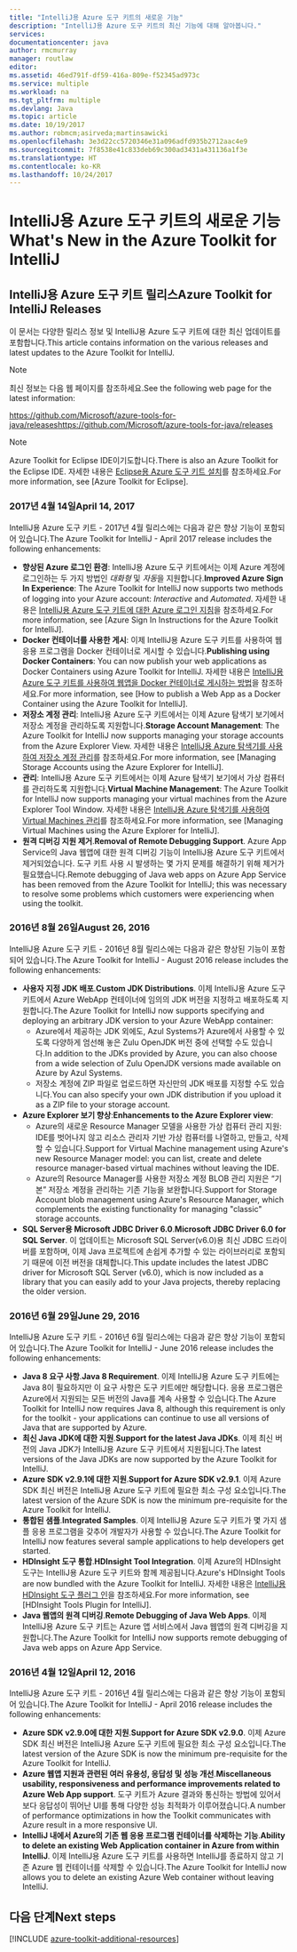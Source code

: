 ```yaml
---
title: "IntelliJ용 Azure 도구 키트의 새로운 기능"
description: "IntelliJ용 Azure 도구 키트의 최신 기능에 대해 알아봅니다."
services: 
documentationcenter: java
author: rmcmurray
manager: routlaw
editor: 
ms.assetid: 46ed791f-df59-416a-809e-f52345ad973c
ms.service: multiple
ms.workload: na
ms.tgt_pltfrm: multiple
ms.devlang: Java
ms.topic: article
ms.date: 10/19/2017
ms.author: robmcm;asirveda;martinsawicki
ms.openlocfilehash: 3e3d22cc5720346e31a096adfd935b2712aac4e9
ms.sourcegitcommit: 7f8538e41c833deb69c300ad3431a431136a1f3e
ms.translationtype: HT
ms.contentlocale: ko-KR
ms.lasthandoff: 10/24/2017
---
```

# <a name="whats-new-in-the-azure-toolkit-for-intellij"></a><span data-ttu-id="ec309-103">IntelliJ용 Azure 도구 키트의 새로운 기능</span><span class="sxs-lookup"><span data-stu-id="ec309-103">What's New in the Azure Toolkit for IntelliJ</span></span>

## <a name="azure-toolkit-for-intellij-releases"></a><span data-ttu-id="ec309-104">IntelliJ용 Azure 도구 키트 릴리스</span><span class="sxs-lookup"><span data-stu-id="ec309-104">Azure Toolkit for IntelliJ Releases</span></span>
<span data-ttu-id="ec309-105">이 문서는 다양한 릴리스 정보 및 IntelliJ용 Azure 도구 키트에 대한 최신 업데이트를 포함합니다.</span><span class="sxs-lookup"><span data-stu-id="ec309-105">This article contains information on the various releases and latest updates to the Azure Toolkit for IntelliJ.</span></span>

> [!NOTE]
> <span data-ttu-id="ec309-106">최신 정보는 다음 웹 페이지를 참조하세요.</span><span class="sxs-lookup"><span data-stu-id="ec309-106">See the following web page for the latest information:</span></span>
> 
> <span data-ttu-id="ec309-107"><https://github.com/Microsoft/azure-tools-for-java/releases></span><span class="sxs-lookup"><span data-stu-id="ec309-107"><https://github.com/Microsoft/azure-tools-for-java/releases></span></span>

> [!NOTE]
> <span data-ttu-id="ec309-108">Azure Toolkit for Eclipse IDE이기도합니다.</span><span class="sxs-lookup"><span data-stu-id="ec309-108">There is also an Azure Toolkit for the Eclipse IDE.</span></span> <span data-ttu-id="ec309-109">자세한 내용은 [Eclipse용 Azure 도구 키트 설치]를 참조하세요.</span><span class="sxs-lookup"><span data-stu-id="ec309-109">For more information, see [Azure Toolkit for Eclipse].</span></span>
> 
> 

### <a name="april-14-2017"></a><span data-ttu-id="ec309-110">2017년 4월 14일</span><span class="sxs-lookup"><span data-stu-id="ec309-110">April 14, 2017</span></span>
<span data-ttu-id="ec309-111">IntelliJ용 Azure 도구 키트 - 2017년 4월 릴리스에는 다음과 같은 향상 기능이 포함되어 있습니다.</span><span class="sxs-lookup"><span data-stu-id="ec309-111">The Azure Toolkit for IntelliJ - April 2017 release includes the following enhancements:</span></span>

* <span data-ttu-id="ec309-112">**향상된 Azure 로그인 환경**: IntelliJ용 Azure 도구 키트에서는 이제 Azure 계정에 로그인하는 두 가지 방법인 *대화형* 및 *자동*을 지원합니다.</span><span class="sxs-lookup"><span data-stu-id="ec309-112">**Improved Azure Sign In Experience**: The Azure Toolkit for IntelliJ now supports two methods of logging into your Azure account: *Interactive* and *Automated*.</span></span> <span data-ttu-id="ec309-113">자세한 내용은 [IntelliJ용 Azure 도구 키트에 대한 Azure 로그인 지침]을 참조하세요.</span><span class="sxs-lookup"><span data-stu-id="ec309-113">For more information, see [Azure Sign In Instructions for the Azure Toolkit for IntelliJ].</span></span>
* <span data-ttu-id="ec309-114">**Docker 컨테이너를 사용한 게시**: 이제 IntelliJ용 Azure 도구 키트를 사용하여 웹 응용 프로그램을 Docker 컨테이너로 게시할 수 있습니다.</span><span class="sxs-lookup"><span data-stu-id="ec309-114">**Publishing using Docker Containers**: You can now publish your web applications as Docker Containers using Azure Toolkit for IntelliJ.</span></span> <span data-ttu-id="ec309-115">자세한 내용은 [IntelliJ용 Azure 도구 키트를 사용하여 웹앱을 Docker 컨테이너로 게시하는 방법]을 참조하세요.</span><span class="sxs-lookup"><span data-stu-id="ec309-115">For more information, see [How to publish a Web App as a Docker Container using the Azure Toolkit for IntelliJ].</span></span>
* <span data-ttu-id="ec309-116">**저장소 계정 관리**: IntelliJ용 Azure 도구 키트에서는 이제 Azure 탐색기 보기에서 저장소 계정을 관리하도록 지원합니다.</span><span class="sxs-lookup"><span data-stu-id="ec309-116">**Storage Account Management**: The Azure Toolkit for IntelliJ now supports managing your storage accounts from the Azure Explorer View.</span></span> <span data-ttu-id="ec309-117">자세한 내용은 [IntelliJ용 Azure 탐색기를 사용하여 저장소 계정 관리]를 참조하세요.</span><span class="sxs-lookup"><span data-stu-id="ec309-117">For more information, see [Managing Storage Accounts using the Azure Explorer for IntelliJ].</span></span>
* <span data-ttu-id="ec309-118"> **관리**: IntelliJ용 Azure 도구 키트에서는 이제 Azure 탐색기 보기에서 가상 컴퓨터를 관리하도록 지원합니다.</span><span class="sxs-lookup"><span data-stu-id="ec309-118">**Virtual Machine Management**: The Azure Toolkit for IntelliJ now supports managing your virtual machines from the Azure Explorer Tool Window.</span></span> <span data-ttu-id="ec309-119">자세한 내용은 [IntelliJ용 Azure 탐색기를 사용하여 Virtual Machines 관리]를 참조하세요.</span><span class="sxs-lookup"><span data-stu-id="ec309-119">For more information, see [Managing Virtual Machines using the Azure Explorer for IntelliJ].</span></span>
* <span data-ttu-id="ec309-120">**원격 디버깅 지원 제거**.</span><span class="sxs-lookup"><span data-stu-id="ec309-120">**Removal of Remote Debugging Support**.</span></span> <span data-ttu-id="ec309-121">Azure App Service의 Java 웹앱에 대한 원격 디버깅 기능이 IntelliJ용 Azure 도구 키트에서 제거되었습니다. 도구 키트 사용 시 발생하는 몇 가지 문제를 해결하기 위해 제거가 필요했습니다.</span><span class="sxs-lookup"><span data-stu-id="ec309-121">Remote debugging of Java web apps on Azure App Service has been removed from the Azure Toolkit for IntelliJ; this was necessary to resolve some problems which customers were experiencing when using the toolkit.</span></span>

### <a name="august-26-2016"></a><span data-ttu-id="ec309-122">2016년 8월 26일</span><span class="sxs-lookup"><span data-stu-id="ec309-122">August 26, 2016</span></span>
<span data-ttu-id="ec309-123">IntelliJ용 Azure 도구 키트 - 2016년 8월 릴리스에는 다음과 같은 향상된 기능이 포함되어 있습니다.</span><span class="sxs-lookup"><span data-stu-id="ec309-123">The Azure Toolkit for IntelliJ - August 2016 release includes the following enhancements:</span></span>

* <span data-ttu-id="ec309-124">**사용자 지정 JDK 배포**.</span><span class="sxs-lookup"><span data-stu-id="ec309-124">**Custom JDK Distributions**.</span></span> <span data-ttu-id="ec309-125">이제 IntelliJ용 Azure 도구 키트에서 Azure WebApp 컨테이너에 임의의 JDK 버전을 지정하고 배포하도록 지원합니다.</span><span class="sxs-lookup"><span data-stu-id="ec309-125">The Azure Toolkit for IntelliJ now supports specifying and deploying an arbitrary JDK version to your Azure WebApp container:</span></span>
  * <span data-ttu-id="ec309-126">Azure에서 제공하는 JDK 외에도, Azul Systems가 Azure에서 사용할 수 있도록 다양하게 엄선해 놓은 Zulu OpenJDK 버전 중에 선택할 수도 있습니다.</span><span class="sxs-lookup"><span data-stu-id="ec309-126">In addition to the JDKs provided by Azure, you can also choose from a wide selection of Zulu OpenJDK versions made available on Azure by Azul Systems.</span></span>
  * <span data-ttu-id="ec309-127">저장소 계정에 ZIP 파일로 업로드하면 자신만의 JDK 배포를 지정할 수도 있습니다.</span><span class="sxs-lookup"><span data-stu-id="ec309-127">You can also specify your own JDK distribution if you upload it as a ZIP file to your storage account.</span></span>
* <span data-ttu-id="ec309-128">**Azure Explorer 보기 향상**:</span><span class="sxs-lookup"><span data-stu-id="ec309-128">**Enhancements to the Azure Explorer view**:</span></span>
  * <span data-ttu-id="ec309-129">Azure의 새로운 Resource Manager 모델을 사용한 가상 컴퓨터 관리 지원: IDE를 벗어나지 않고 리소스 관리자 기반 가상 컴퓨터를 나열하고, 만들고, 삭제할 수 있습니다.</span><span class="sxs-lookup"><span data-stu-id="ec309-129">Support for Virtual Machine management using Azure's new Resource Manager model: you can list, create and delete resource manager-based virtual machines without leaving the IDE.</span></span>
  * <span data-ttu-id="ec309-130">Azure의 Resource Manager를 사용한 저장소 계정 BLOB 관리 지원은 “기본” 저장소 계정을 관리하는 기존 기능을 보완합니다.</span><span class="sxs-lookup"><span data-stu-id="ec309-130">Support for Storage Account blob management using Azure's Resource Manager, which complements the existing functionality for managing "classic" storage accounts.</span></span>
* <span data-ttu-id="ec309-131">**SQL Server용 Microsoft JDBC Driver 6.0**.</span><span class="sxs-lookup"><span data-stu-id="ec309-131">**Microsoft JDBC Driver 6.0 for SQL Server**.</span></span> <span data-ttu-id="ec309-132">이 업데이트는 Microsoft SQL Server(v6.0)용 최신 JDBC 드라이버를 포함하며, 이제 Java 프로젝트에 손쉽게 추가할 수 있는 라이브러리로 포함되기 때문에 이전 버전을 대체합니다.</span><span class="sxs-lookup"><span data-stu-id="ec309-132">This update includes the latest JDBC driver for Microsoft SQL Server (v6.0), which is now included as a library that you can easily add to your Java projects, thereby replacing the older version.</span></span>

### <a name="june-29-2016"></a><span data-ttu-id="ec309-133">2016년 6월 29일</span><span class="sxs-lookup"><span data-stu-id="ec309-133">June 29, 2016</span></span>
<span data-ttu-id="ec309-134">IntelliJ용 Azure 도구 키트 - 2016년 6월 릴리스에는 다음과 같은 향상 기능이 포함되어 있습니다.</span><span class="sxs-lookup"><span data-stu-id="ec309-134">The Azure Toolkit for IntelliJ - June 2016 release includes the following enhancements:</span></span>

* <span data-ttu-id="ec309-135">**Java 8 요구 사항**.</span><span class="sxs-lookup"><span data-stu-id="ec309-135">**Java 8 Requirement**.</span></span> <span data-ttu-id="ec309-136">이제 IntelliJ용 Azure 도구 키트에는 Java 8이 필요하지만 이 요구 사항은 도구 키트에만 해당합니다. 응용 프로그램은 Azure에서 지원되는 모든 버전의 Java를 계속 사용할 수 있습니다.</span><span class="sxs-lookup"><span data-stu-id="ec309-136">The Azure Toolkit for IntelliJ now requires Java 8, although this requirement is only for the toolkit - your applications can continue to use all versions of Java that are supported by Azure.</span></span>
* <span data-ttu-id="ec309-137">**최신 Java JDK에 대한 지원**.</span><span class="sxs-lookup"><span data-stu-id="ec309-137">**Support for the latest Java JDKs**.</span></span> <span data-ttu-id="ec309-138">이제 최신 버전의 Java JDK가 IntelliJ용 Azure 도구 키트에서 지원됩니다.</span><span class="sxs-lookup"><span data-stu-id="ec309-138">The latest versions of the Java JDKs are now supported by the Azure Toolkit for IntelliJ.</span></span>
* <span data-ttu-id="ec309-139">**Azure SDK v2.9.1에 대한 지원**.</span><span class="sxs-lookup"><span data-stu-id="ec309-139">**Support for Azure SDK v2.9.1**.</span></span> <span data-ttu-id="ec309-140">이제 Azure SDK 최신 버전은 IntelliJ용 Azure 도구 키트에 필요한 최소 구성 요소입니다.</span><span class="sxs-lookup"><span data-stu-id="ec309-140">The latest version of the Azure SDK is now the minimum pre-requisite for the Azure Toolkit for IntelliJ.</span></span>
* <span data-ttu-id="ec309-141">**통합된 샘플**.</span><span class="sxs-lookup"><span data-stu-id="ec309-141">**Integrated Samples**.</span></span> <span data-ttu-id="ec309-142">이제 IntelliJ용 Azure 도구 키트가 몇 가지 샘플 응용 프로그램을 갖추어 개발자가 사용할 수 있습니다.</span><span class="sxs-lookup"><span data-stu-id="ec309-142">The Azure Toolkit for IntelliJ now features several sample applications to help developers get started.</span></span>
* <span data-ttu-id="ec309-143">**HDInsight 도구 통합**.</span><span class="sxs-lookup"><span data-stu-id="ec309-143">**HDInsight Tool Integration**.</span></span> <span data-ttu-id="ec309-144">이제 Azure의 HDInsight 도구는 IntelliJ용 Azure 도구 키트와 함께 제공됩니다.</span><span class="sxs-lookup"><span data-stu-id="ec309-144">Azure's HDInsight Tools are now bundled with the Azure Toolkit for IntelliJ.</span></span> <span data-ttu-id="ec309-145">자세한 내용은 [IntelliJ용 HDInsight 도구 플러그 인]을 참조하세요.</span><span class="sxs-lookup"><span data-stu-id="ec309-145">For more information, see [HDInsight Tools Plugin for IntelliJ].</span></span>
* <span data-ttu-id="ec309-146">**Java 웹앱의 원격 디버깅**.</span><span class="sxs-lookup"><span data-stu-id="ec309-146">**Remote Debugging of Java Web Apps**.</span></span> <span data-ttu-id="ec309-147">이제 IntelliJ용 Azure 도구 키트는 Azure 앱 서비스에서 Java 웹앱의 원격 디버깅을 지원합니다.</span><span class="sxs-lookup"><span data-stu-id="ec309-147">The Azure Toolkit for IntelliJ now supports remote debugging of Java web apps on Azure App Service.</span></span>

### <a name="april-12-2016"></a><span data-ttu-id="ec309-148">2016년 4월 12일</span><span class="sxs-lookup"><span data-stu-id="ec309-148">April 12, 2016</span></span>
<span data-ttu-id="ec309-149">IntelliJ용 Azure 도구 키트 - 2016년 4월 릴리스에는 다음과 같은 향상 기능이 포함되어 있습니다.</span><span class="sxs-lookup"><span data-stu-id="ec309-149">The Azure Toolkit for IntelliJ - April 2016 release includes the following enhancements:</span></span>

* <span data-ttu-id="ec309-150">**Azure SDK v2.9.0에 대한 지원**.</span><span class="sxs-lookup"><span data-stu-id="ec309-150">**Support for Azure SDK v2.9.0**.</span></span> <span data-ttu-id="ec309-151">이제 Azure SDK 최신 버전은 IntelliJ용 Azure 도구 키트에 필요한 최소 구성 요소입니다.</span><span class="sxs-lookup"><span data-stu-id="ec309-151">The latest version of the Azure SDK is now the minimum pre-requisite for the Azure Toolkit for IntelliJ.</span></span>
* <span data-ttu-id="ec309-152">**Azure 웹앱 지원과 관련된 여러 유용성, 응답성 및 성능 개선**.</span><span class="sxs-lookup"><span data-stu-id="ec309-152">**Miscellaneous usability, responsiveness and performance improvements related to Azure Web App support**.</span></span> <span data-ttu-id="ec309-153">도구 키트가 Azure 결과와 통신하는 방법에 있어서 보다 응답성이 뛰어난 UI를 통해 다양한 성능 최적화가 이루어졌습니다.</span><span class="sxs-lookup"><span data-stu-id="ec309-153">A number of performance optimizations in how the Toolkit communicates with Azure result in a more responsive UI.</span></span>
* <span data-ttu-id="ec309-154">**IntelliJ 내에서 Azure의 기존 웹 응용 프로그램 컨테이너를 삭제하는 기능**.</span><span class="sxs-lookup"><span data-stu-id="ec309-154">**Ability to delete an existing Web Application container in Azure from within IntelliJ**.</span></span> <span data-ttu-id="ec309-155">이제 IntelliJ용 Azure 도구 키트를 사용하면 IntelliJ를 종료하지 않고 기존 Azure 웹 컨테이너를 삭제할 수 있습니다.</span><span class="sxs-lookup"><span data-stu-id="ec309-155">The Azure Toolkit for IntelliJ now allows you to delete an existing Azure Web container without leaving IntelliJ.</span></span>

## <a name="next-steps"></a><span data-ttu-id="ec309-156">다음 단계</span><span class="sxs-lookup"><span data-stu-id="ec309-156">Next steps</span></span>

[!INCLUDE [azure-toolkit-additional-resources](../includes/azure-toolkit-additional-resources.md)]

<!-- URL List -->

[Eclipse용 Azure 도구 키트 설치]: ../eclipse/azure-toolkit-for-eclipse.md

[IntelliJ용 Azure 도구 키트에 대한 Azure 로그인 지침]: ./azure-toolkit-for-intellij-sign-in-instructions.md
[IntelliJ용 Azure 도구 키트를 사용하여 웹앱을 Docker 컨테이너로 게시하는 방법]: ./azure-toolkit-for-intellij-publish-as-docker-container.md
[IntelliJ용 Azure 탐색기를 사용하여 저장소 계정 관리]: ./azure-toolkit-for-intellij-managing-storage-accounts-using-azure-explorer.md
[IntelliJ용 Azure 탐색기를 사용하여 Virtual Machines 관리]: ./azure-toolkit-for-intellij-managing-virtual-machines-using-azure-explorer.md

[Azure Java Developer Center]: https://docs.microsoft.com/java/azure

[IntelliJ용 HDInsight 도구 플러그 인]: /azure/hdinsight/hdinsight-apache-spark-intellij-tool-plugin
